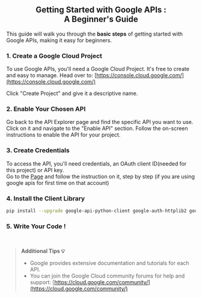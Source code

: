<h2 align="middle"> Getting Started with Google APIs :<br> A Beginner's Guide</h2>

This guide will walk you through the **basic steps** of getting started with Google APIs, making it easy for beginners.

### 1. Create a Google Cloud Project

To use Google APIs, you'll need a Google Cloud Project. It's free to create and easy to manage. Head over to: [https://console.cloud.google.com/](https://console.cloud.google.com/)

Click "Create Project" and give it a descriptive name.

### 2. Enable Your Chosen API

Go back to the API Explorer page and find the specific API you want to use. Click on it and navigate to the "Enable API" section. Follow the on-screen instructions to enable the API for your project.

### 3. Create Credentials

To access the API, you'll need credentials, an OAuth client ID(needed for this project) or API key.  
Go to the <a href="https://developers.google.com/docs/api/quickstart/python#authorize_credentials_for_a_desktop_application">Page</a> and follow the instruction on it, step by step (if you are using google apis for first time on that account)

### 4. Install the Client Library

```bash
pip install --upgrade google-api-python-client google-auth-httplib2 google-auth-oauthlib
```

### 5. Write Your Code !

<br>

> **Additional Tips 💡**
>* Google provides extensive documentation and tutorials for each API.
>* You can join the Google Cloud community forums for help and support: [https://cloud.google.com/community/](https://cloud.google.com/community/)

